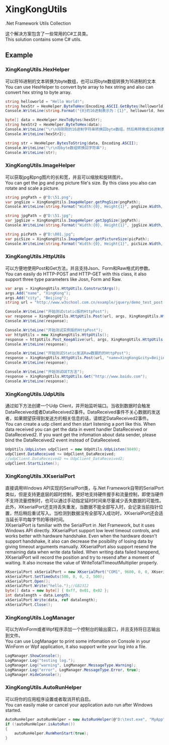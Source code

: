 # XingKongUtils
.Net Framework Utils Collection

这个解决方案包含了一些常用的C#工具类。<br/>
This solution contains some C# utils.<br/>

## Example

### XingKongUtils.HexHelper
可以将16进制的文本转换为byte数组，也可以将byte数组转换为16进制的文本<br/>
You can use HexHelper to convert byte array to hex string and also can convert hex string to byte array.
```C#
string helloworld = "Hello World!";
string hexStr = HexHelper.ByteToHex(Encoding.ASCII.GetBytes(helloworld));
Console.WriteLine(string.Format("{0}的16进制表示为：{1}", helloworld, hexStr));

byte[] data = HexHelper.HexToBytes(hexStr);
string hexStr2 = HexHelper.ByteToHex(data);
Console.WriteLine("\r\n将刚刚的16进制字符串转换回byte数组，然后再转换成16进制表示");
Console.WriteLine(hexStr2);

string str = HexHelper.BytesToString(data, Encoding.ASCII);
Console.WriteLine("\r\n将byte数组转换回字符串");
Console.WriteLine(str);
```

### XingKongUtils.ImageHelper
可以获取jpg和png图片的长和宽，并且可以缩放和旋转图片。<br/>
You can get the jpg and png picture file's size. By this class you also can rotate and scale a picture.
```C#
string pngPath = @"D:\51.png";
var pngSize = XingKongUtils.ImageHelper.getPngSize(pngPath);
Console.WriteLine(string.Format("Width:{0}, Height{1}", pngSize.Width, pngSize.Height));

string jpgPath = @"D:\51.jpg";
var jpgSize = XingKongUtils.ImageHelper.getJpgSize(jpgPath);
Console.WriteLine(string.Format("Width:{0}, Height{1}", jpgSize.Width, jpgSize.Height));

string picPath = @"D:\001.jpg";
var picSize = XingKongUtils.ImageHelper.getPictureSize(picPath);
Console.WriteLine(string.Format("Width:{0}, Height{1}", picSize.Width, picSize.Height));
```

### XingKongUtils.HttpUtils
可以方便地使用Post和Get方法，并且支持Json、Form和Raw格式的参数。<br/>
You can easily do HTTP-POST and HTTP-GET with this class, it also support three type parameters like Josn, Form and Raw.
```C#
var args = XingKongUtils.HttpUtils.ConstructArgs();
args.Add("name", "XingKong");
args.Add("city", "Beijing");
string url = "http://www.w3school.com.cn/example/jquery/demo_test_post.asp";

Console.WriteLine("开始测试static版的HttpPost");
var response = XingKongUtils.HttpUtils.Post(url, args, XingKongUtils.HttpUtils.RequestType.Json);
Console.WriteLine(response);

Console.WriteLine("开始测试实例版的HttpPost");
var httpUtils = new XingKongUtils.HttpUtils();
response = httpUtils.Post_KeepAlive(url, args, XingKongUtils.HttpUtils.RequestType.Json);
Console.WriteLine(response);

Console.WriteLine("开始测试Static发送Raw数据的的HttpPost");
response = XingKongUtils.HttpUtils.Post(url, "name=XingKong&city=Beijing", XingKongUtils.HttpUtils.RequestType.Raw);
Console.WriteLine(response);

Console.WriteLine("开始测试GET方法");
response = XingKongUtils.HttpUtils.Get("http://www.baidu.com");
Console.WriteLine(response);
```

### XingKongUtils.UdpUtils
通过如下方法创建一个Udp Client，并开始监听端口。当收到数据时会触发DataReceived或者DataReceived2事件。DataReceived事件不关心数据的发送者，如果期望获得到发送方的相关信息的话，请绑定DataReceived2事件。<br/>
You can create a udp client and then start listening a port like this. When data received you can get the data in event handler DataReceived or DataReceived2. If you want get the infomation about data sender, please bind the DataReceived2 event instead of DataReceived.
```C#
UdpUtils.UdpListen udpClient = new UdpUtils.UdpListen(9849);
udpClient.DataReceived += UdpClient_DataReceived;
//udpClient.DataReceived2 += UdpClient_DataReceived2;
udpClient.StartListen();
```
### XingKongUtils.XKserialPort
直接调用Windows API实现的SerialPort类，与.Net Framework自带的SerialPort类似，但是支持更底层的超时控制，更好地支持硬件握手和流量控制，即使当硬件不支持流量控制时，也可以通过手动指定延时时间来尽量减少丢失数据的可能性。此外，XKserialPort还支持丢失重发，当数据不能全部写入时，会记录当前指针位置，然后稍后重试写入。当检测到数据没有全部写入成功时，XKserialPort还会适当延长平均每字节的等待时间。<br/>
XKserialPort is familiar with the SerialPort in .Net Framework, but it uses Windows API directly. XKserialPort support low level timeout controls, and works better with hardware handshake. Even when the hardware doesn't support handshake, it also can decrease the posibility of losing data by giving timeout arguments manually. XKserialPort also support resend the remaining data when write data failed. When writing data failed hanppend, XKserialPort will record the position and try to resend after a moment of waiting. It also increase the value of WriteTotalTimeoutMultiplier properly.
    
```C#
XKserialPort xkSerialPort = new XKserialPort("COM1", 9600, 0, 0, XKserialPort.FlowControlType.Hardware);
xkSerialPort.SetTimeOuts(500, 0, 0, 2, 500);
xkSerialPort.Open();
xkSerialPort.Write("hello.");//GB2312
byte[] data = new byte[] { 0xff, 0x01, 0x02 };
int datalength = data.Length;
xkSerialPort.Write(data, ref datalength);
xkSerialPort.Close();
```
### XingKongUtils.LogManager
可以为WinForm或者Wpf程序添加一个控制台的输出窗口，并且支持将日志输出到文件。<br/>
You can use LogManager to print some infomation on Console in your WinForm or Wpf application, it also support write your log into a file.
```C#
LogManager.ShowConsole();
LogManager.Log("testing log.");
LogManager.Log("warning", LogManager.MessageType.Warning);
LogManager.Log("error", LogManager.MessageType.Error, true);
LogManager.HideConsole();
```
### XingKongUtils.AutoRunHelper
可以将你的应用程序设置或者取消开机自启。<br/>
You can easily make or cancel your application auto run after Windows started.
```C#
AutoRunHelper autoRunHelper = new AutoRunHelper(@"D:\test.exe", "MyApp", "My Application will auto run after windows stated");
if (!autoRunHelper.isAutoRun())
{
    autoRunHelper.RunWhenStart(true);
}
```
